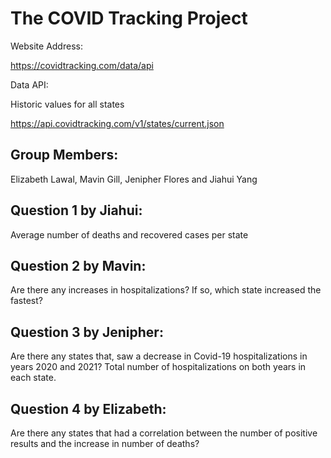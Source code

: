 # The COVID Tracking Project

Website Address:

https://covidtracking.com/data/api

Data API: 

Historic values for all states

https://api.covidtracking.com/v1/states/current.json

## Group Members:

Elizabeth Lawal, Mavin Gill, Jenipher Flores and Jiahui Yang

## Question 1 by Jiahui: 

Average number of deaths and recovered cases per state

## Question 2 by Mavin:

Are there any increases in hospitalizations? If so, which state increased the fastest?

## Question 3 by Jenipher:

Are there any states that, saw a decrease in Covid-19 hospitalizations in years 2020 and 2021? 
Total number of hospitalizations on both years in each state.

## Question 4 by Elizabeth:

Are there any states that had a correlation between the number of positive results and the increase in number of deaths?
